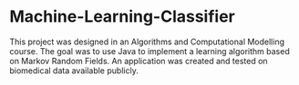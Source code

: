 # Machine-Learning-Classifier
This project was designed in an Algorithms and Computational Modelling course. 
The goal was to use Java to implement a learning algorithm based on Markov Random Fields. An application was created and tested on biomedical data available publicly.
